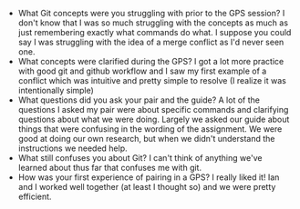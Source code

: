 * What Git concepts were you struggling with prior to the GPS session?
I don't know that I was so much struggling with the concepts as much as just remembering exactly what commands do what.
I suppose you could say I was struggling with the idea of a merge conflict as I'd never seen one.
* What concepts were clarified during the GPS?
I got a lot more practice with good git and github workflow and I saw my first example of a conflict which was intuitive and pretty simple to resolve (I realize it was intentionally simple)
* What questions did you ask your pair and the guide?
A lot of the questions I asked my pair were about specific commands and clarifying questions about what we were doing. Largely we asked our guide about things that were confusing in the wording of the assignment. We were good at doing our own research, but when we didn't understand the instructions we needed help.
* What still confuses you about Git?
I can't think of anything we've learned about thus far that confuses me with git.
* How was your first experience of pairing in a GPS?
I really liked it! Ian and I worked well together (at least I thought so) and we were pretty efficient. 
